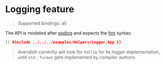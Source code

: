 # Logging feature

> Supported bindings: all

The API is modeled after [spdlog](https://github.com/gabime/spdlog) and expects the [fmt](https://github.com/fmtlib/fmt) syntax: 

```cpp
{{ #include ../../../examples/Helpers/Logger.hpp }}
```

> Avendish currently will look for `fmtlib` for its logger implementation, until `std::format` gets implemented by compiler authors.
